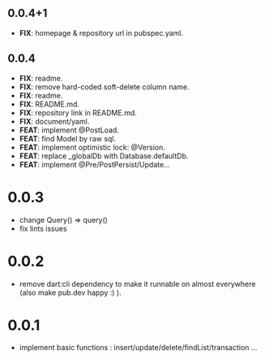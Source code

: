 ## 0.0.4+1

 - **FIX**: homepage & repository url in pubspec.yaml.

## 0.0.4

 - **FIX**: readme.
 - **FIX**: remove hard-coded soft-delete column name.
 - **FIX**: readme.
 - **FIX**: README.md.
 - **FIX**: repository link in README.md.
 - **FIX**: document/yaml.
 - **FEAT**: implement @PostLoad.
 - **FEAT**: find Model by raw sql.
 - **FEAT**: implement optimistic lock: @Version.
 - **FEAT**: replace _globalDb with Database.defaultDb.
 - **FEAT**: implement @Pre/PostPersist/Update...

# 0.0.3

  * change Query() => query()
  * fix lints issues
  
# 0.0.2

  * remove dart:cli dependency to make it runnable on almost everywhere (also make pub.dev happy :) ).

# 0.0.1

  * implement basic functions : insert/update/delete/findList/transaction ...